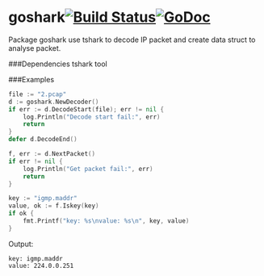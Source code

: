 # goshark[![Build Status](https://travis-ci.org/sunwxg/goshark.svg?branch=master)](https://travis-ci.org/sunwxg/goshark)[![GoDoc](http://godoc.org/github.com/sunwxg/goshark?status.svg)](http://godoc.org/github.com/sunwxg/goshark)
Package goshark use tshark to decode IP packet and create data struct to analyse packet.

###Dependencies
tshark tool

###Examples
```go
file := "2.pcap"
d := goshark.NewDecoder()
if err := d.DecodeStart(file); err != nil {
    log.Println("Decode start fail:", err)
    return
}
defer d.DecodeEnd()

f, err := d.NextPacket()
if err != nil {
    log.Println("Get packet fail:", err)
    return
}

key := "igmp.maddr"
value, ok := f.Iskey(key)
if ok {
    fmt.Printf("key: %s\nvalue: %s\n", key, value)
}
```
Output:
```
key: igmp.maddr
value: 224.0.0.251
```
